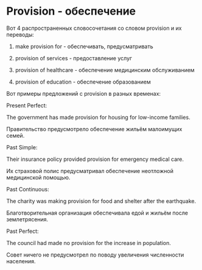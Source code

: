 # Provision - обеспечение

Вот 4 распространенных словосочетания со словом provision и их переводы:

1. make provision for - обеспечивать, предусматривать

2. provision of services - предоставление услуг

3. provision of healthcare - обеспечение медицинским обслуживанием

4. provision of education - обеспечение образованием

Вот примеры предложений с provision в разных временах:

Present Perfect:

The government has made provision for housing for low-income families.

Правительство предусмотрело обеспечение жильём малоимущих семей.

Past Simple:

Their insurance policy provided provision for emergency medical care.

Их страховой полис предусматривал обеспечение неотложной медицинской помощью.

Past Continuous:

The charity was making provision for food and shelter after the earthquake.

Благотворительная организация обеспечивала едой и жильём после землетрясения.

Past Perfect:

The council had made no provision for the increase in population.

Совет ничего не предусмотрел по поводу увеличения численности населения.
